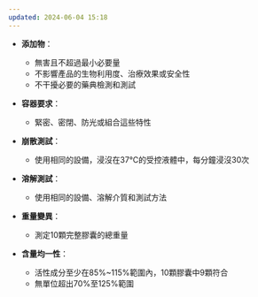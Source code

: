 ```yaml
---
updated: 2024-06-04 15:18
---
```

- **添加物**：
    
    - 無害且不超過最小必要量
    - 不影響產品的生物利用度、治療效果或安全性
    - 不干擾必要的藥典檢測和測試
- **容器要求**：
    
    - 緊密、密閉、防光或組合這些特性
- **崩散測試**：
    
    - 使用相同的設備，浸沒在37°C的受控液體中，每分鐘浸沒30次
- **溶解測試**：
    
    - 使用相同的設備、溶解介質和測試方法
- **重量變異**：
    
    - 測定10顆完整膠囊的總重量
- **含量均一性**：
    
    - 活性成分至少在85%~115%範圍內，10顆膠囊中9顆符合
    - 無單位超出70%至125%範圍